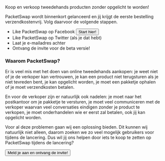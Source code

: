 ---
---

<p>Koop en verkoop tweedehands producten zonder opgelicht te worden!</p>

<section>
  <p>PacketSwap wordt binnenkort gelanceerd en jij krijgt de eerste bestelling verzendkostenvrij. <a data-next="facebook">Volg daarvoor de volgende stappen.</a></p>
</section>

<ul class="steps">
  <li><a data-next="facebook">Like PacketSwap op Facebook</a> <button data-next="facebook">Start hier!</button></li>
  <li><a data-next="facebook">Like PacketSwap op Twitter (als je dat hebt)</a></li>
  <li><a data-next="facebook">Laat je e-mailadres achter</a></li>
  <li>Ontvang de invite voor de beta versie!</li>
</ul>

<h3>Waarom PacketSwap?</h3>

<section class="expand">
  <p>Er is veel mis met het doen van online tweedehands aankopen: je weet niet of je de verkoper kan vertrouwen, je kan een product niet terugsturen als je niet tevreden bent, je kan opgelicht worden, je moet een pakketje ophalen of je moet verzendkosten betalen.</p>

  <p>En voor de verkoper zijn er natuurlijk ook nadelen: je moet naar het postkantoor om je pakketje te versturen, je moet veel communiceren met de verkoper waarvan veel conversaties eindigen zonder je product te verkopen, je moet onderhandelen wie er eerst zal betalen, ook jij kan opgelicht worden.</p>

  <p>Voor al deze problemen gaan wij een oplossing bieden. Dit kunnen wij natuurlijk niet alleen, daarom zoeken we zo veel mogelijk gebruikers voor tijdens de lancering. Dus wil jij ons helpen door iets te koop te zetten op PacketSwap tijdens de lancering?</p>

  <p><button data-next="facebook">Meld je aan en ontvang de invite!</a></button>
</section>

<!-- <h3>Bedankt, je bent fantastisch!</h3> -->
